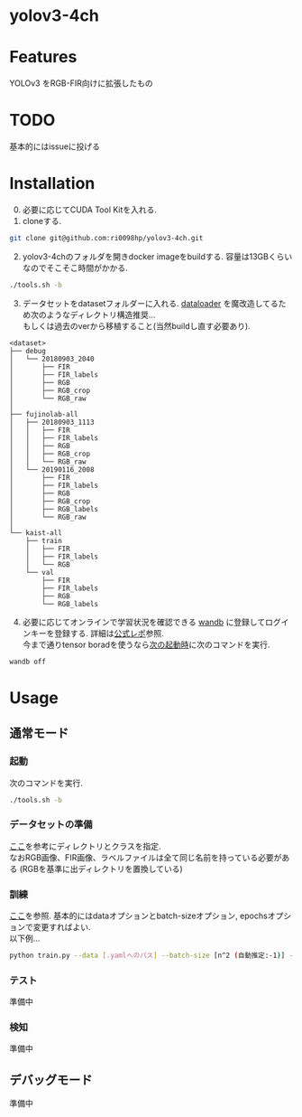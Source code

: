 yolov3-4ch
==========

# Features
YOLOv3 をRGB-FIR向けに拡張したもの

# TODO
基本的にはissueに投げる

# Installation
0. 必要に応じてCUDA Tool Kitを入れる.
1. cloneする.
  ```bash
  git clone git@github.com:ri0098hp/yolov3-4ch.git
  ```

2. yolov3-4chのフォルダを開きdocker imageをbuildする. 容量は13GBくらいなのでそこそこ時間がかかる.
  ```bash
  ./tools.sh -b
  ```

3. データセットをdatasetフォルダーに入れる. [dataloader](utils/datasets.py) を魔改造してるため次のようなディレクトリ構造推奨...  
  もしくは過去のverから移植すること(当然buildし直す必要あり).
  ```
  <dataset>
  ├── debug
  │   └── 20180903_2040
  │       ├── FIR
  │       ├── FIR_labels
  │       ├── RGB
  │       ├── RGB_crop
  │       └── RGB_raw
  │   
  ├── fujinolab-all
  │   ├── 20180903_1113
  │   │   ├── FIR
  │   │   ├── FIR_labels
  │   │   ├── RGB
  │   │   ├── RGB_crop
  │   │   └── RGB_raw
  │   └── 20190116_2008
  │       ├── FIR
  │       ├── FIR_labels
  │       ├── RGB
  │       ├── RGB_crop
  │       ├── RGB_labels
  │       └── RGB_raw
  │   
  └── kaist-all
      ├── train
      │   ├── FIR
      │   ├── FIR_labels
      │   └── RGB
      └── val
          ├── FIR
          ├── FIR_labels
          ├── RGB
          └── RGB_labels
  ```

4. 必要に応じてオンラインで学習状況を確認できる [wandb](https://wandb.ai/home) に登録してログインキーを登録する. 詳細は[公式レポ](https://github.com/ultralytics/yolov5/issues/1289)参照.  
今まで通りtensor boradを使うなら[次の起動時](#起動)に次のコマンドを実行.
```bash
wandb off
```
# Usage
## 通常モード
  ### 起動
  次のコマンドを実行.
  ```bash
  ./tools.sh -b
  ```

  ### データセットの準備
  [ここ](data/fujinolab-all.yaml)を参考にディレクトリとクラスを指定.  
  なおRGB画像、FIR画像、ラベルファイルは全て同じ名前を持っている必要がある (RGBを基準に出ディレクトリを置換している)

  ### 訓練
  [ここ](memo.txt)を参照. 基本的にはdataオプションとbatch-sizeオプション, epochsオプションで変更すればよい.  
  以下例...
  ```bash
  python train.py --data [.yamlへのパス] --batch-size [n^2 (自動推定:-1)] --epochs [エポック数]
  ```

  ### テスト
  準備中

  ### 検知
  準備中

## デバッグモード
準備中

